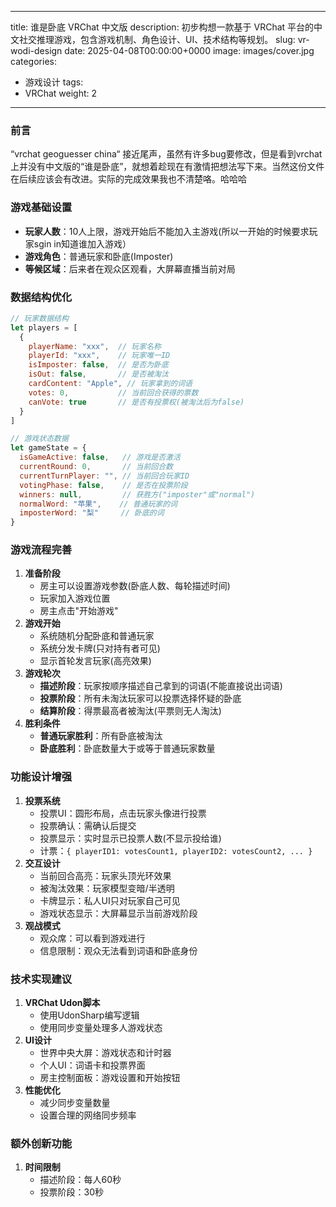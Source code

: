 
---
title: 谁是卧底 VRChat 中文版
description: 初步构想一款基于 VRChat 平台的中文社交推理游戏，包含游戏机制、角色设计、UI、技术结构等规划。
slug: vr-wodi-design
date: 2025-04-08T00:00:00+0000
image: images/cover.jpg
categories:
  - 游戏设计
tags:
  - VRChat
weight: 2
---

### 前言

“vrchat geoguesser china“ 接近尾声，虽然有许多bug要修改，但是看到vrchat上并没有中文版的“谁是卧底”，就想着趁现在有激情把想法写下来。当然这份文件在后续应该会有改进。实际的完成效果我也不清楚咯。哈哈哈

### 游戏基础设置

- **玩家人数**：10人上限，游戏开始后不能加入主游戏(所以一开始的时候要求玩家sgin in知道谁加入游戏）
- **游戏角色**：普通玩家和卧底(Imposter)
- **等候区域**：后来者在观众区观看，大屏幕直播当前对局

### 数据结构优化

```jsx
// 玩家数据结构
let players = [
  {
    playerName: "xxx",  // 玩家名称
    playerId: "xxx",    // 玩家唯一ID
    isImposter: false,  // 是否为卧底
    isOut: false,       // 是否被淘汰
    cardContent: "Apple", // 玩家拿到的词语
    votes: 0,           // 当前回合获得的票数
    canVote: true       // 是否有投票权(被淘汰后为false)
  }
]

// 游戏状态数据
let gameState = {
  isGameActive: false,   // 游戏是否激活
  currentRound: 0,       // 当前回合数
  currentTurnPlayer: "", // 当前回合玩家ID
  votingPhase: false,    // 是否在投票阶段
  winners: null,         // 获胜方("imposter"或"normal")
  normalWord: "苹果",    // 普通玩家的词
  imposterWord: "梨"     // 卧底的词
}

```

### 游戏流程完善

1. **准备阶段**
    - 房主可以设置游戏参数(卧底人数、每轮描述时间)
    - 玩家加入游戏位置
    - 房主点击"开始游戏"
2. **游戏开始**
    - 系统随机分配卧底和普通玩家
    - 系统分发卡牌(只对持有者可见)
    - 显示首轮发言玩家(高亮效果)
3. **游戏轮次**
    - **描述阶段**：玩家按顺序描述自己拿到的词语(不能直接说出词语)
    - **投票阶段**：所有未淘汰玩家可以投票选择怀疑的卧底
    - **结算阶段**：得票最高者被淘汰(平票则无人淘汰)
4. **胜利条件**
    - **普通玩家胜利**：所有卧底被淘汰
    - **卧底胜利**：卧底数量大于或等于普通玩家数量

### 功能设计增强

1. **投票系统**
    - 投票UI：圆形布局，点击玩家头像进行投票
    - 投票确认：需确认后提交
    - 投票显示：实时显示已投票人数(不显示投给谁)
    - 计票：`{ playerID1: votesCount1, playerID2: votesCount2, ... }`
2. **交互设计**
    - 当前回合高亮：玩家头顶光环效果
    - 被淘汰效果：玩家模型变暗/半透明
    - 卡牌显示：私人UI只对玩家自己可见
    - 游戏状态显示：大屏幕显示当前游戏阶段
3. **观战模式**
    - 观众席：可以看到游戏进行
    - 信息限制：观众无法看到词语和卧底身份

### 技术实现建议

1. **VRChat Udon脚本**
    - 使用UdonSharp编写逻辑
    - 使用同步变量处理多人游戏状态
2. **UI设计**
    - 世界中央大屏：游戏状态和计时器
    - 个人UI：词语卡和投票界面
    - 房主控制面板：游戏设置和开始按钮
3. **性能优化**
    - 减少同步变量数量
    - 设置合理的网络同步频率

### 额外创新功能

1. **时间限制**
    - 描述阶段：每人60秒
    - 投票阶段：30秒